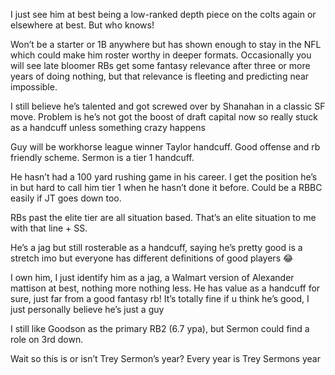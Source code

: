 I just see him at best being a low-ranked depth piece on the colts again or elsewhere at best. But who knows!

Won’t be a starter or 1B anywhere but has shown enough to stay in the NFL which could make him roster worthy in deeper formats.
Occasionally you will see late bloomer RBs get some fantasy relevance after three or more years of doing nothing, but that relevance is fleeting and predicting near impossible.

I still believe he’s talented and got screwed over by Shanahan in a classic SF move. Problem is he’s not got the boost of draft capital now so really stuck as a handcuff unless something crazy happens

Guy will be workhorse league winner
Taylor handcuff. Good offense and rb friendly scheme. Sermon is a tier 1 handcuff.

He hasn’t had a 100 yard rushing game in his career. I get the position he’s in but hard to call him tier 1 when he hasn’t done it before. Could be a RBBC easily if JT goes down too. 

RBs past the elite tier are all situation based. That’s an elite situation to me with that line + SS.

He’s a jag but still rosterable as a handcuff, saying he’s pretty good is a stretch imo but everyone has different definitions of good players 😂

I own him, I just identify him as a jag, a Walmart version of Alexander mattison at best, nothing more nothing less. He has value as a handcuff for sure, just far from a good fantasy rb! It’s totally fine if u think he’s good, I just personally believe he’s just a guy

I still like Goodson as the primary RB2 (6.7 ypa), but Sermon could find a role on 3rd down.

Wait so this is or isn’t Trey Sermon’s year?
Every year is Trey Sermons year 

